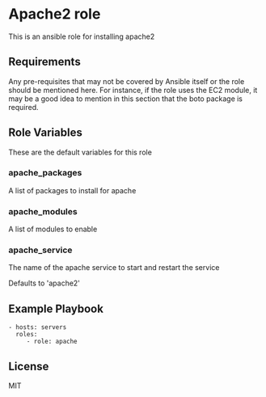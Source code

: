 # Apache2 role

This is an ansible role for installing apache2

## Requirements

Any pre-requisites that may not be covered by Ansible itself or the role should be mentioned here. For instance, if the role uses the EC2 module, it may be a good idea to mention in this section that the boto package is required.

## Role Variables

These are the default variables for this role

### apache_packages

A list of packages to install for apache

### apache_modules

A list of modules to enable

### apache_service

The name of the apache service to start and restart the service 

Defaults to 'apache2'

## Example Playbook

    - hosts: servers
      roles:
         - role: apache

## License

MIT
